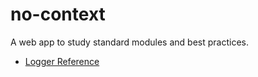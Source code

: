 # no-context

A web app to study standard modules and best practices.

* [Logger Reference](https://github.com/deviantony/docker-elk)